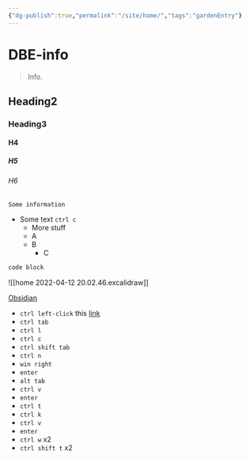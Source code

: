 ```yaml
---
{"dg-publish":true,"permalink":"/site/home/","tags":"gardenEntry"}
---
```

# DBE-info
> Info. 

## Heading2
### Heading3
#### H4
##### H5
###### H6
```ad-info
Some information
```

- Some text `ctrl c` 
	- More stuff
	- A
	- B
		- C

```sh
code block
```

![[home 2022-04-12 20.02.46.excalidraw]]

[Obsidian](https://obsidian.md/)

- `ctrl left-click` this [link](https://obsidian.md/)
- `ctrl tab`
- `ctrl l`
- `ctrl c`
- `ctrl shift tab`
- `ctrl n`
- `win right`
- `enter`
- `alt tab`
- `ctrl v`
- `enter`
- `ctrl t`
- `ctrl k`
- `ctrl v`
- `enter`
- `ctrl w` x2
- `ctrl shift t` x2